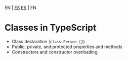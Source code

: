 <!-- MULTILANGUAJE MENU START -->
EN | [ES](https://lckpig.gitbook.io/es-practical-dev-handbook/typescript/object-oriented-programming/classes.md)
[ES](https://lckpig.gitbook.io/practical-dev-handbook/es/typescript/object-oriented-programming/classes) | EN
<!-- MULTILANGUAJE MENU END -->

# Classes in TypeScript

- Class declaration (`class Person {}`)
- Public, private, and protected properties and methods
- Constructors and constructor overloading 